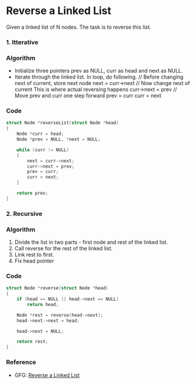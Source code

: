 # Reverse a Linked List

Given a linked list of N nodes. The task is to reverse this list.

### 1. Itterative

### Algorithm

- Initialize three pointers prev as NULL, curr as head and next as NULL.
- Iterate through the linked list. In loop, do following.
  // Before changing next of current, store next node
  next = curr->next
  // Now change next of current This is where actual reversing happens
  curr->next = prev
  // Move prev and curr one step forward
  prev = curr
  curr = next

### Code

```cpp
struct Node *reverseList(struct Node *head)
{
    Node *curr = head;
    Node *prev = NULL, *next = NULL;

    while (curr != NULL)
    {
        next = curr->next;
        curr->next = prev;
        prev = curr;
        curr = next;
    }

    return prev;
}
```

### 2. Recursive

### Algorithm

1. Divide the list in two parts - first node and
   rest of the linked list.
2. Call reverse for the rest of the linked list.
3. Link rest to first.
4. Fix head pointer

### Code

```cpp
struct Node *reverse(struct Node *head)
{
    if (head == NULL || head->next == NULL)
        return head;

    Node *rest = reverse(head->next);
    head->next->next = head;

    head->next = NULL;

    return rest;
}
```

### Reference

- GFG: [Reverse a Linked List](https://www.geeksforgeeks.org/reverse-a-linked-list/)
